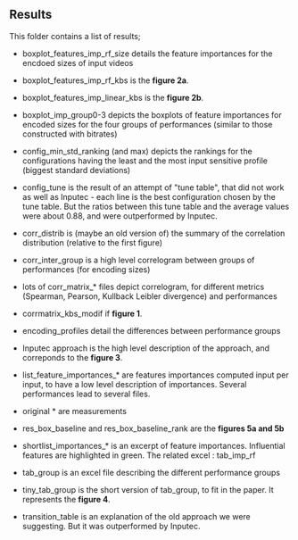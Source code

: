 ## Results

This folder contains a list of results;

- boxplot_features_imp_rf_size details the feature importances for the encdoed sizes of input videos

- boxplot_features_imp_rf_kbs is the **figure 2a**.

- boxplot_features_imp_linear_kbs is the **figure 2b**.

- boxplot_imp_group0-3 depicts the boxplots of feature importances for encoded sizes for the four groups of performances (similar to those constructed with bitrates)

- config_min_std_ranking (and max) depicts the rankings for the configurations having the least and the most input sensitive profile (biggest standard deviations)

- config_tune is the result of an attempt of "tune table", that did not work as well as Inputec - each line is the best configuration chosen by the tune table. But the ratios between this tune table and the average values were about 0.88, and were outperformed by Inputec.

- corr_distrib is (maybe an old version of) the summary of the correlation distribution (relative to the first figure)

- corr_inter_group is a high level correlogram between groups of performances (for encoding sizes)

- lots of corr_matrix_* files depict correlogram, for different metrics (Spearman, Pearson, Kullback Leibler divergence) and performances

- corrmatrix_kbs_modif if **figure 1**.

- encoding_profiles detail the differences between performance groups

- Inputec approach is the high level description of the approach, and correponds to the **figure 3**.

- list_feature_importances_* are features importances computed input per input, to have a low level description of importances. Several performances lead to several files.

- original * are measurements

- res_box_baseline and res_box_baseline_rank are the **figures 5a and 5b**

- shortlist_importances_* is an excerpt of feature importances. Influential features are highlighted in green. The related excel : tab_imp_rf 

- tab_group is an excel file describing the different performance groups

- tiny_tab_group is the short version of tab_group, to fit in the paper. It represents the **figure 4**.

- transition_table is an explanation of the old approach we were suggesting. But it was outperformed by Inputec.

